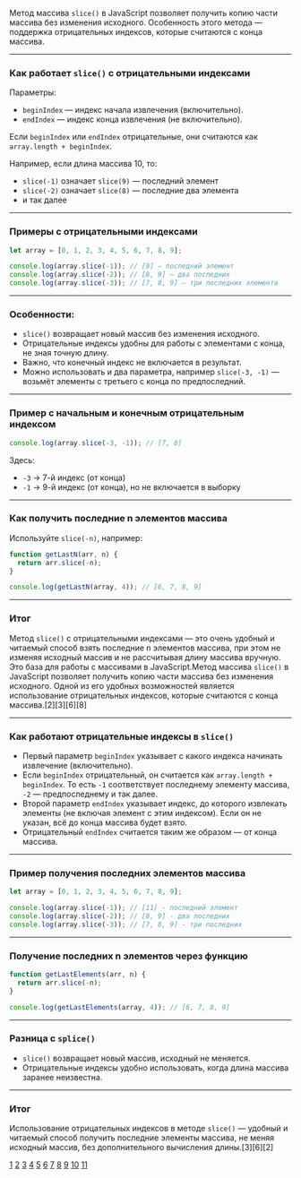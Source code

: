 Метод массива `slice()` в JavaScript позволяет получить копию части массива без изменения исходного. Особенность этого метода — поддержка отрицательных индексов, которые считаются с конца массива.

---

### Как работает `slice()` с отрицательными индексами

Параметры:

- `beginIndex` — индекс начала извлечения (включительно).
- `endIndex` — индекс конца извлечения (не включительно).

Если `beginIndex` или `endIndex` отрицательные, они считаются как `array.length + beginIndex`.

Например, если длина массива 10, то:

- `slice(-1)` означает `slice(9)` — последний элемент
- `slice(-2)` означает `slice(8)` — последние два элемента
- и так далее

---

### Примеры с отрицательными индексами

```js
let array = [0, 1, 2, 3, 4, 5, 6, 7, 8, 9];

console.log(array.slice(-1)); // [9] — последний элемент
console.log(array.slice(-2)); // [8, 9] — два последних
console.log(array.slice(-3)); // [7, 8, 9] — три последних элемента
```

---

### Особенности:

- `slice()` возвращает новый массив без изменения исходного.
- Отрицательные индексы удобны для работы с элементами с конца, не зная точную длину.
- Важно, что конечный индекс не включается в результат.
- Можно использовать и два параметра, например `slice(-3, -1)` — возьмёт элементы с третьего с конца по предпоследний.

---

### Пример с начальным и конечным отрицательным индексом

```js
console.log(array.slice(-3, -1)); // [7, 8]
```

Здесь:

- `-3` → 7-й индекс (от конца)
- `-1` → 9-й индекс (от конца), но не включается в выборку

---

### Как получить последние n элементов массива

Используйте `slice(-n)`, например:

```js
function getLastN(arr, n) {
  return arr.slice(-n);
}

console.log(getLastN(array, 4)); // [6, 7, 8, 9]
```

---

### Итог

Метод `slice()` с отрицательными индексами — это очень удобный и читаемый способ взять последние n элементов массива, при этом не изменяя исходный массив и не рассчитывая длину массива вручную. Это база для работы с массивами в JavaScript.Метод массива `slice()` в JavaScript позволяет получить копию части массива без изменения исходного. Одной из его удобных возможностей является использование отрицательных индексов, которые считаются с конца массива.[2][3][6][8]

---

### Как работают отрицательные индексы в `slice()`

- Первый параметр `beginIndex` указывает с какого индекса начинать извлечение (включительно).
- Если `beginIndex` отрицательный, он считается как `array.length + beginIndex`. То есть `-1` соответствует последнему элементу массива, `-2` — предпоследнему и так далее.
- Второй параметр `endIndex` указывает индекс, до которого извлекать элементы (не включая элемент с этим индексом). Если он не указан, всё до конца массива будет взято.
- Отрицательный `endIndex` считается таким же образом — от конца массива.

---

### Пример получения последних элементов массива

```js
let array = [0, 1, 2, 3, 4, 5, 6, 7, 8, 9];

console.log(array.slice(-1)); // [11] - последний элемент
console.log(array.slice(-2)); // [8, 9] - два последних
console.log(array.slice(-3)); // [7, 8, 9] - три последних
```

---

### Получение последних n элементов через функцию

```js
function getLastElements(arr, n) {
  return arr.slice(-n);
}

console.log(getLastElements(array, 4)); // [6, 7, 8, 9]
```

---

### Разница с `splice()`

- `slice()` возвращает новый массив, исходный не меняется.
- Отрицательные индексы удобно использовать, когда длина массива заранее неизвестна.

---

### Итог

Использование отрицательных индексов в методе `slice()` — удобный и читаемый способ получить последние элементы массива, не меняя исходный массив, без дополнительного вычисления длины.[3][6][2]

[1](https://developer.mozilla.org/ru/docs/Web/JavaScript/Reference/Global_Objects/String/slice)
[2](https://doka.guide/js/array-slice/)
[3](https://developer.mozilla.org/ru/docs/Web/JavaScript/Reference/Global_Objects/Array/slice)
[4](https://purpleschool.ru/knowledge-base/article/strings-slice)
[5](https://sky.pro/media/razlichiya-mezhdu-metodami-string-slice-i-string-substring-v-javascript/)
[6](https://jsexpert.net/handbook/javascript/array/slice/)
[7](https://proproprogs.ru/javascript/metody-massivov)
[8](https://learn.javascript.ru/array-methods)
[9](https://myrusakov.ru/js-array-last-el.html)
[10](https://sky.pro/wiki/javascript/izvlechenie-poslednikh-simvolov-iz-stroki-v-java-script/)
[11](https://kurshub.ru/journal/blog/raznica-var-i-let/)
